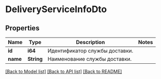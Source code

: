 # DeliveryServiceInfoDto

## Properties
Name | Type | Description | Notes
------------ | ------------- | ------------- | -------------
**id** | **i64** | Идентификатор службы доставки. | 
**name** | **String** | Наименование службы доставки. | 

[[Back to Model list]](../README.md#documentation-for-models) [[Back to API list]](../README.md#documentation-for-api-endpoints) [[Back to README]](../README.md)


